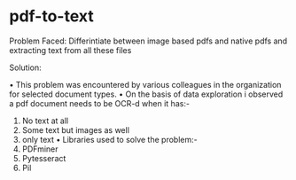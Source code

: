 # pdf-to-text


Problem Faced: Differintiate between image based pdfs and native pdfs and extracting text from all these files

Solution:

• This problem was encountered by various colleagues in the organization for selected document types.
• On the basis of data exploration i observed a pdf document needs to be OCR-d when it has:- 
  1) No text at all
  2) Some text but images as well
  3) only text
• Libraries used to solve the problem:-
  1) PDFminer
  2) Pytesseract
  3) Pil
  


 
